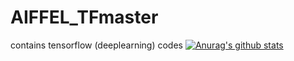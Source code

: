 # AIFFEL_TFmaster
contains tensorflow (deeplearning) codes
[![Anurag's github stats](https://github-readme-stats.vercel.app/api?username=crosstar1228)](https://github.com/anuraghazra/github-readme-stats)
